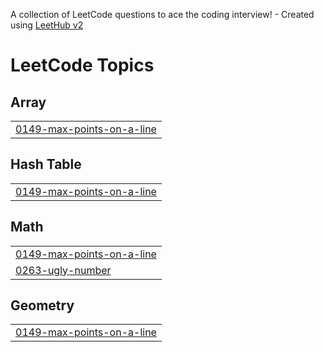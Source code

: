 A collection of LeetCode questions to ace the coding interview! - Created using [LeetHub v2](https://github.com/arunbhardwaj/LeetHub-2.0)
<!---LeetCode Topics Start-->
# LeetCode Topics
## Array
|  |
| ------- |
| [0149-max-points-on-a-line](https://github.com/vishalyadav5451/leetcode-solutions/tree/master/0149-max-points-on-a-line) |
## Hash Table
|  |
| ------- |
| [0149-max-points-on-a-line](https://github.com/vishalyadav5451/leetcode-solutions/tree/master/0149-max-points-on-a-line) |
## Math
|  |
| ------- |
| [0149-max-points-on-a-line](https://github.com/vishalyadav5451/leetcode-solutions/tree/master/0149-max-points-on-a-line) |
| [0263-ugly-number](https://github.com/vishalyadav5451/leetcode-solutions/tree/master/0263-ugly-number) |
## Geometry
|  |
| ------- |
| [0149-max-points-on-a-line](https://github.com/vishalyadav5451/leetcode-solutions/tree/master/0149-max-points-on-a-line) |
<!---LeetCode Topics End-->